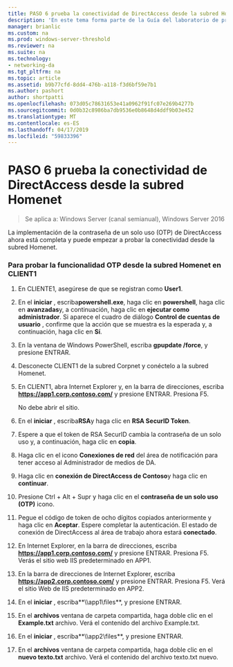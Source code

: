 ```yaml
---
title: PASO 6 prueba la conectividad de DirectAccess desde la subred Homenet
description: 'En este tema forma parte de la Guía del laboratorio de pruebas: demostrar DirectAccess con autenticación OTP y RSA SecurID para Windows Server 2016'
manager: brianlic
ms.custom: na
ms.prod: windows-server-threshold
ms.reviewer: na
ms.suite: na
ms.technology:
- networking-da
ms.tgt_pltfrm: na
ms.topic: article
ms.assetid: b9b77cfd-8dd4-476b-a118-f3d6bf59e7b1
ms.author: pashort
author: shortpatti
ms.openlocfilehash: 073d05c78631653e41a0962f91fc07e269b4277b
ms.sourcegitcommit: 0d0b32c8986ba7db9536e0b8648d4ddf9b03e452
ms.translationtype: MT
ms.contentlocale: es-ES
ms.lasthandoff: 04/17/2019
ms.locfileid: "59833396"
---
```

# <a name="step-6-test-directaccess-connectivity-from-the-homenet-subnet"></a>PASO 6 prueba la conectividad de DirectAccess desde la subred Homenet

>Se aplica a: Windows Server (canal semianual), Windows Server 2016

La implementación de la contraseña de un solo uso (OTP) de DirectAccess ahora está completa y puede empezar a probar la conectividad desde la subred Homenet.  
  
### <a name="to-test-otp-functionality-from-the-homenet-subnet-on-client1"></a>Para probar la funcionalidad OTP desde la subred Homenet en CLIENT1  
  
1.  En CLIENTE1, asegúrese de que se registran como **User1**.  
  
2.  En el **iniciar** , escriba**powershell.exe**, haga clic en **powershell**, haga clic en **avanzadas**y, a continuación, haga clic en **ejecutar como administrador**. Si aparece el cuadro de diálogo **Control de cuentas de usuario** , confirme que la acción que se muestra es la esperada y, a continuación, haga clic en **Sí**.  
  
3.  En la ventana de Windows PowerShell, escriba **gpupdate /force**, y presione ENTRAR.  
  
4.  Desconecte CLIENT1 de la subred Corpnet y conéctelo a la subred Homenet.  
  
5.  En CLIENT1, abra Internet Explorer y, en la barra de direcciones, escriba **https://app1.corp.contoso.com/** y presione ENTRAR. Presiona F5.  
  
    No debe abrir el sitio.  
  
6.  En el **iniciar** , escriba**RSA**y haga clic en **RSA SecurID Token**.  
  
7.  Espere a que el token de RSA SecurID cambia la contraseña de un solo uso y, a continuación, haga clic en **copia**.  
  
8.  Haga clic en el icono **Conexiones de red** del área de notificación para tener acceso al Administrador de medios de DA.  
  
9. Haga clic en **conexión de DirectAccess de Contoso**y haga clic en **continuar**.  
  
10. Presione Ctrl + Alt + Supr y haga clic en el **contraseña de un solo uso (OTP)** icono.  
  
11. Pegue el código de token de ocho dígitos copiados anteriormente y haga clic en **Aceptar**. Espere completar la autenticación. El estado de conexión de DirectAccess al área de trabajo ahora estará **conectado**.  
  
12. En Internet Explorer, en la barra de direcciones, escriba **https://app1.corp.contoso.com/** y presione ENTRAR. Presiona F5. Verás el sitio web IIS predeterminado en APP1.  
  
13. En la barra de direcciones de Internet Explorer, escriba **https://app2.corp.contoso.com/** y presione ENTRAR. Presiona F5. Verá el sitio Web de IIS predeterminado en APP2.  
  
14. En el **iniciar** , escriba**\\\app1\files**, y presione ENTRAR.  
  
15. En el **archivos** ventana de carpeta compartida, haga doble clic en el **Example.txt** archivo. Verá el contenido del archivo Example.txt.  
  
16. En el **iniciar** , escriba**\\\app2\files**, y presione ENTRAR.  
  
17. En el **archivos** ventana de carpeta compartida, haga doble clic en el **nuevo texto.txt** archivo. Verá el contenido del archivo texto.txt nuevo.  
  


